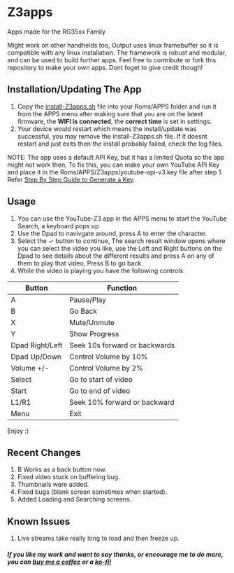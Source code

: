 # Z3apps
Apps made for the RG35xx Family

Might work on other handhelds too, Output uses linux framebuffer so it is compatible with any linux installation.
The framework is robust and modular, and can be used to build further apps. Feel free to contribute or fork this repository to make your own apps. Dont foget to give credit though!

## Installation/Updating The App

1. Copy the [install-Z3apps.sh](https://github.com/Z3R0C1PH3R/Z3apps/releases/download/v0.1/install-Z3apps.sh) file into your Roms/APPS folder and run it from the APPS menu after making sure that you are on the latest firmware, the **WIFI is connected**, the **correct time** is set in settings.
3. Your device would restart which means the install/update was successful, you may remove the install-Z3apps.sh file. If it doesnt restart and just exits then the install probably failed, check the log files.

NOTE: The app uses a default API Key, but it has a limited Quota so the app might not work then, To fix this, you can make your own YouTube API Key and place it in the Roms/APPS/Z3apps/youtube-api-v3.key file after step 1. Refer [Step By Step Guide to Generate a Key](https://github.com/Z3R0C1PH3R/Z3apps/wiki/Adding-your-own-API-Key).

## Usage

1. You can use the YouTube-Z3 app in the APPS menu to start the YouTube Search, a keyboard pops up
2. Use the Dpad to navivgate around, press A to enter the character.
3. Select the ✓ button to continue, The search result window opens where you can select the video you like, use the Left and Right buttons on the Dpad to see details about the different results and press A on any of them to play that video, Press B to go back.
4. While the video is playing you have the following controls:

| Button          | Function                      |
|-----------------|-------------------------------|
| A               | Pause/Play                    |
| B               | Go Back                       |
| X               | Mute/Unmute                   |
| Y               | Show Progress                 |
| Dpad Right/Left | Seek 10s forward or backwards |
| Dpad Up/Down    | Control Volume by 10%         |
| Volume +/-      | Control Volume by 2%          |
| Select          | Go to start of video          |
| Start           | Go to end of video            |
| L1/R1           | Seek 10% forward or backward  |
| Menu            | Exit                          |

Enjoy :)

## Recent Changes

1. B Works as a back button now.
1. Fixed video stuck on buffering bug.
1. Thumbnails were added.
1. Fixed bugs (blank screen sometimes when started).
1. Added Loading and Searching screens.

## Known Issues

1. Live streams take really long to load and then freeze up.

##### If you like my work and want to say thanks, or encourage me to do more, you can [buy me a coffee](https://buymeacoffee.com/z3r0c1ph3r) or a [ko-fi!](https://ko-fi.com/z3r0c1ph3r)
